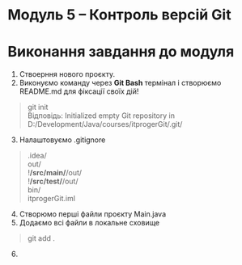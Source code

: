 # Модуль 5 – Контроль версій Git
# Виконання завдання до модуля

1. Ствоерння нового проєкту.
2. Виконуємо команду через **Git Bash** термінал і створюємо README.md для фіксації своїх дій!

> git init<br>
> Відповідь: Initialized empty Git repository in D:/Development/Java/courses/itprogerGit/.git/

3. Налаштовуємо .gitignore

> .idea/
> <br>out/
> <br>!**/src/main/**/out/
> <br>!**/src/test/**/out/
> <br>bin/
> <br>itprogerGit.iml

4. Створюмо перші файли проєкту Main.java
5. Додаємо всі файли в локальне сховище
> git add .
6. 